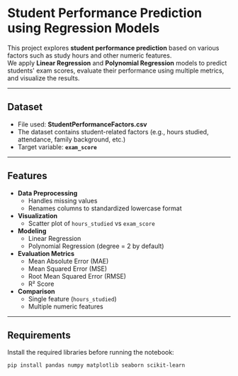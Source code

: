 # Student Performance Prediction using Regression Models

This project explores **student performance prediction** based on various factors such as study hours and other numeric features.  
We apply **Linear Regression** and **Polynomial Regression** models to predict students' exam scores, evaluate their performance using multiple metrics, and visualize the results.

---

## Dataset
- File used: **StudentPerformanceFactors.csv**  
- The dataset contains student-related factors (e.g., hours studied, attendance, family background, etc.)  
- Target variable: **`exam_score`**

---

## Features
- **Data Preprocessing**
  - Handles missing values
  - Renames columns to standardized lowercase format
- **Visualization**
  - Scatter plot of `hours_studied` vs `exam_score`
- **Modeling**
  - Linear Regression
  - Polynomial Regression (degree = 2 by default)
- **Evaluation Metrics**
  - Mean Absolute Error (MAE)
  - Mean Squared Error (MSE)
  - Root Mean Squared Error (RMSE)
  - R² Score
- **Comparison**
  - Single feature (`hours_studied`)
  - Multiple numeric features

---

## Requirements
Install the required libraries before running the notebook:

```bash
pip install pandas numpy matplotlib seaborn scikit-learn
